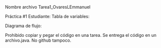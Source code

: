 Nombre archivo
Tarea1_OvaresLEmmanuel

Práctica #1
Estudiante: 
Tabla de variables:

Diagrama de flujo:

Prohibido copiar y pegar el código en una tarea. Se entrega el código en un archivo.java. No github tampoco.